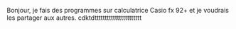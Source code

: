 Bonjour, je fais des programmes sur calculatrice Casio fx 92+ et je voudrais les partager aux autres. cdktdttttttttttttttttttttttt
